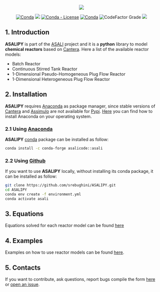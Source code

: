 <p align="center">
  <a href="https://srebughini.github.io/ASALI/"><img src="https://github.com/srebughini/ASALI/blob/8bab03eebf389c0a6f30ececd553eed8cedf2f73/GUI/src/resources/images/BigLogo.png"/></a>
</p>
<p align="center">
  <a href="https://anaconda.org/ASALIcode/asali"><img alt="Conda" src="https://img.shields.io/conda/pn/asalicode/asali?color=orange&style=popout-square"></a>
  <a href="https://anaconda.org/asalicode/asali"><img src="https://anaconda.org/asalicode/asali/badges/version.svg" /></a>
  <a href="https://anaconda.org/ASALIcode/asali"><img alt="Conda - License" src="https://img.shields.io/conda/l/asalicode/asali?style=popout-square"></a>
  <a href="https://anaconda.org/ASALIcode/asali"><img alt="Conda" src="https://img.shields.io/conda/dn/asalicode/asali?style=popout-square"></a>
  <img alt="CodeFactor Grade" src="https://img.shields.io/codefactor/grade/github/srebughini/ASALIPY?style=flat-square">
  <a href="https://github.com/srebughini/ASALIPY/stargazers"><img src="https://img.shields.io/github/stars/srebughini/ASALIPY.svg?style=popout-square"></a>
</p>

## 1. Introduction
**ASALIPY** is part of the [ASALI](https://github.com/srebughini/ASALI) project and it is a **python** library to model **chemical reactors** based on [Cantera](https://cantera.org/). Here a list of the available reactor models:
* Batch Reactor
* Continuous Stirred Tank Reactor
* 1-Dimensional Pseudo-Homogeneous Plug Flow Reactor
* 1-Dimensional Heterogeneous Plug Flow Reactor

## 2. Installation
**ASALIPY** requires [Anaconda](https://www.anaconda.com/) as package manager, since stable versions of [Cantera](https://cantera.org/) and [Assimulo](https://jmodelica.org/assimulo/) 
are not available for [Pypi](https://pypi.org/). [Here](https://www.anaconda.com/products/individual) you can find how to install Anaconda on your operating system.  
### 2.1 Using [Anaconda](https://www.anaconda.com/)
**ASALIPY** [conda](https://www.anaconda.com/) package can be installed as follow:  
```bash
conda install -c conda-forge asalicode::asali
```  
### 2.2 Using [Github](https://github.com/srebughini/ASALIPY.git)
If you want to use **ASALIPY** locally, without installing its conda package, it can be installed as follow:  
```bash
git clone https://github.com/srebughini/ASALIPY.git
cd ASALIPY
conda env create -f environment.yml
conda activate asali
```  
## 3. Equations
Equations solved for each reactor model can be found [here](EQUATIONS.md)

## 4. Examples
Examples on how to use reactor models can be found [here](EXAMPLES.md).

## 5. Contacts
If you want to contribute, ask questions, report bugs compile the form [here](https://srebughini.github.io/ASALI/pages/contacts/) or [open an issue](https://github.com/srebughini/ASALIPY/issues).
